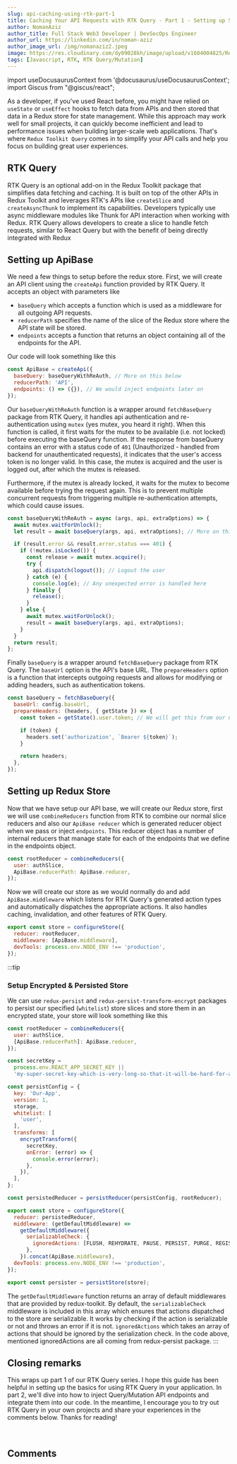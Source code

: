 ```yaml
---
slug: api-caching-using-rtk-part-1
title: Caching Your API Requests with RTK Query - Part 1 - Setting up Store & ApiBase
author: NomanAziz
author_title: Full Stack Web3 Developer | DevSecOps Engineer
author_url: https://linkedin.com/in/noman-aziz
author_image_url: /img/nomanaziz2.jpeg
image: https://res.cloudinary.com/dy09028kh/image/upload/v1684004825/Redux_Toolkit_vals3w.png
tags: [Javascript, RTK, RTK Query/Mutation]
---
```


import useDocusaurusContext from '@docusaurus/useDocusaurusContext';
import Giscus from "@giscus/react";

As a developer, if you've used React before, you might have relied on `useState` or `useEffect` hooks to fetch data from APIs and then stored that data in a Redux store for state management. While this approach may work well for small projects, it can quickly become inefficient and lead to performance issues when building larger-scale web applications. That's where `Redux Toolkit Query` comes in to simplify your API calls and help you focus on building great user experiences.

<!--truncate-->

## RTK Query

RTK Query is an optional add-on in the Redux Toolkit package that simplifies data fetching and caching. It is built on top of the other APIs in Redux Toolkit and leverages RTK's APIs like `createSlice` and `createAsyncThunk` to implement its capabilities. Developers typically use async middleware modules like Thunk for API interaction when working with Redux. RTK Query allows developers to create a slice to handle fetch requests, similar to React Query but with the benefit of being directly integrated with Redux

## Setting up ApiBase

We need a few things to setup before the redux store. First, we will create an API client using the `createApi` function provided by RTK Query. It accepts an object with parameters like 
- `baseQuery` which accepts a function which is used as a middleware for all outgoing API requests.
- `reducerPath` specifies the name of the slice of the Redux store where the API state will be stored.
- `endpoints` accepts a function that returns an object containing all of the endpoints for the API. 

Our code will look something like this

```js
const ApiBase = createApi({
  baseQuery: baseQueryWithReAuth, // More on this below
  reducerPath: 'API',
  endpoints: () => ({}), // We would inject endpoints later on
});
```

Our `baseQueryWithReAuth` function is a wrapper around `fetchBaseQuery` package from RTK Query, it handles api authentication and re-authentication using `mutex` (yes mutex, you heard it right). When this function is called, it first waits for the mutex to be available (i.e. not locked) before executing the baseQuery function. If the response from baseQuery contains an error with a status code of `401` (Unauthorized - handled from backend for unauthenticated requests), it indicates that the user's access token is no longer valid. In this case, the mutex is acquired and the user is logged out, after which the mutex is released.

Furthermore, if the mutex is already locked, it waits for the mutex to become available before trying the request again. This is to prevent multiple concurrent requests from triggering multiple re-authentication attempts, which could cause issues. 

```js
const baseQueryWithReAuth = async (args, api, extraOptions) => {
  await mutex.waitForUnlock();
  let result = await baseQuery(args, api, extraOptions); // More on this function below

  if (result.error && result.error.status === 401) {
    if (!mutex.isLocked()) {
      const release = await mutex.acquire();
      try {
        api.dispatch(logout()); // Logout the user
      } catch (e) {
        console.log(e); // Any unexpected error is handled here
      } finally {
        release();
      }
    } else {
      await mutex.waitForUnlock();
      result = await baseQuery(args, api, extraOptions);
    }
  }
  return result;
};
```

Finally `baseQuery` is a wrapper around `fetchBaseQuery` package from RTK Query. The `baseUrl` option is the API's base URL. The `prepareHeaders` option is a function that intercepts outgoing requests and allows for modifying or adding headers, such as authentication tokens.

```js
const baseQuery = fetchBaseQuery({
  baseUrl: config.baseUrl,
  prepareHeaders: (headers, { getState }) => {
    const token = getState().user.token; // We will get this from our user slice

    if (token) {
      headers.set('authorization', `Bearer ${token}`);
    }

    return headers;
  },
});
```

## Setting up Redux Store

Now that we have setup our API base, we will create our Redux store, first we will use `combineReducers` function from RTK to combine our normal slice reducers and also our `ApiBase reducer` which is generated reducer object when we pass or inject `endpoints`. This reducer object has a number of internal reducers that manage state for each of the endpoints that we define in the endpoints object.

```js
const rootReducer = combineReducers({
  user: authSlice,
  ApiBase.reducerPath: ApiBase.reducer,
});
```

Now we will create our store as we would normally do and add `ApiBase.middleware` which listens for RTK Query's generated action types and automatically dispatches the appropriate actions. It also handles caching, invalidation, and other features of RTK Query.

```js
export const store = configureStore({
  reducer: rootReducer,
  middleware: [ApiBase.middleware],
  devTools: process.env.NODE_ENV !== 'production',
});
```

:::tip
### Setup Encrypted & Persisted Store

We can use `redux-persist` and `redux-persist-transform-encrypt` packages to persist our specified (`whitelist`) store slices and store them in an encrypted state, your store will look something like this

```js
const rootReducer = combineReducers({
  user: authSlice,
  [ApiBase.reducerPath]: ApiBase.reducer,
});

const secretKey =
  process.env.REACT_APP_SECRET_KEY ||
  'my-super-secret-key-which-is-very-long-so-that-it-will-be-hard-for-anyone-to-guess-it';

const persistConfig = {
  key: 'Our-App',
  version: 1,
  storage,
  whitelist: [
    'user',
  ],
  transforms: [
    encryptTransform({
      secretKey,
      onError: (error) => {
        console.error(error);
      },
    }),
  ],
};

const persistedReducer = persistReducer(persistConfig, rootReducer);

export const store = configureStore({
  reducer: persistedReducer,
  middleware: (getDefaultMiddleware) =>
    getDefaultMiddleware({
      serializableCheck: {
        ignoredActions: [FLUSH, REHYDRATE, PAUSE, PERSIST, PURGE, REGISTER],
      },
    }).concat(ApiBase.middleware),
  devTools: process.env.NODE_ENV !== 'production',
});

export const persister = persistStore(store);
```

The `getDefaultMiddleware` function returns an array of default middlewares that are provided by redux-toolkit. By default, the `serializableCheck` middleware is included in this array which ensures that actions dispatched to the store are serializable. It works by checking if the action is serializable or not and throws an error if it is not. `ignoredActions` which takes an array of actions that should be ignored by the serialization check. In the code above, mentioned ignoredActions are all coming from redux-persist package.
:::

## Closing remarks

This wraps up part 1 of our RTK Query series. I hope this guide has been helpful in setting up the basics for using RTK Query in your application. In part 2, we'll dive into how to inject Query/Mutation API endpoints and integrate them into our code. In the meantime, I encourage you to try out RTK Query in your own projects and share your experiences in the comments below. Thanks for reading!

<br/>
<h2>Comments</h2>
<Giscus
id="comments"
repo="Noman-Aziz/Blogs"
repoId="R_kgDOIAF3tw"
category="General"
categoryId="DIC_kwDOIAF3t84CRfxZ"
mapping="title"
term="Comments"
reactionsEnabled="1"
emitMetadata="0"
inputPosition="top"
theme="preferred_color_scheme"
lang="en"
loading="lazy"
crossorigin="anonymous"
    />
